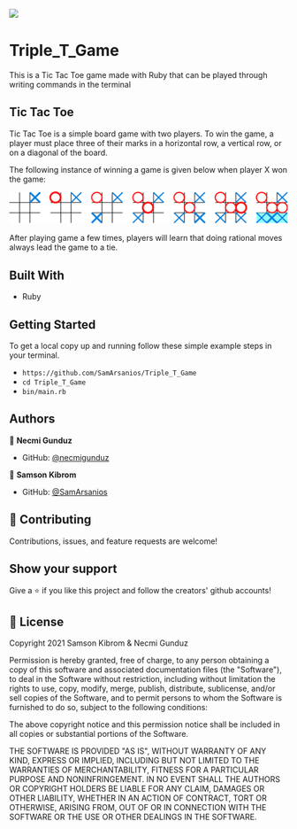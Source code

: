 ![](https://img.shields.io/badge/Microverse-blueviolet)

# Triple_T_Game

This is a Tic Tac Toe game made with Ruby that can be played through writing commands in the terminal

## Tic Tac Toe

Tic Tac Toe is a simple board game with two players. To win the game, a player must place three of their marks in a horizontal row, a vertical row, or on a diagonal of the board.

The following instance of winning a game is given below when player X won the game:

![Tic Tac Toe Example](/assets/tic_tac_toe.png)

After playing game a few times, players will learn that doing rational moves always lead the game to a tie.
## Built With

- Ruby

## Getting Started

To get a local copy up and running follow these simple example steps in your terminal.

- `https://github.com/SamArsanios/Triple_T_Game`
- `cd Triple_T_Game`
- `bin/main.rb`

## Authors

👤 **Necmi Gunduz**

- GitHub: [@necmigunduz](https://github.com/necmigunduz)

👤 **Samson Kibrom**

- GitHub: [@SamArsanios](https://github.com/patrick-angelos)
## 🤝 Contributing

Contributions, issues, and feature requests are welcome!

## Show your support

Give a ⭐️ if you like this project and follow the creators' github accounts!

## 📝 License

Copyright 2021 Samson Kibrom & Necmi Gunduz

Permission is hereby granted, free of charge, to any person obtaining a copy of this software and associated documentation files (the "Software"), to deal in the Software without restriction, including without limitation the rights to use, copy, modify, merge, publish, distribute, sublicense, and/or sell copies of the Software, and to permit persons to whom the Software is furnished to do so, subject to the following conditions:

The above copyright notice and this permission notice shall be included in all copies or substantial portions of the Software.

THE SOFTWARE IS PROVIDED "AS IS", WITHOUT WARRANTY OF ANY KIND, EXPRESS OR IMPLIED, INCLUDING BUT NOT LIMITED TO THE WARRANTIES OF MERCHANTABILITY, FITNESS FOR A PARTICULAR PURPOSE AND NONINFRINGEMENT. IN NO EVENT SHALL THE AUTHORS OR COPYRIGHT HOLDERS BE LIABLE FOR ANY CLAIM, DAMAGES OR OTHER LIABILITY, WHETHER IN AN ACTION OF CONTRACT, TORT OR OTHERWISE, ARISING FROM, OUT OF OR IN CONNECTION WITH THE SOFTWARE OR THE USE OR OTHER DEALINGS IN THE SOFTWARE.